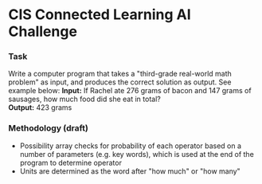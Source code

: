 # CIS Connected Learning AI Challenge

### Task
Write a computer program that takes a "third-grade real-world math problem" as input, and produces the correct solution as output. See example below:
**Input:** If Rachel ate 276 grams of bacon and 147 grams of sausages, how much food did she eat in total?  
**Output:** 423 grams

### Methodology (draft)
- Possibility array checks for probability of each operator based on a number of parameters (e.g. key words), which is used at the end of the program to determine operator
- Units are determined as the word after "how much" or "how many"